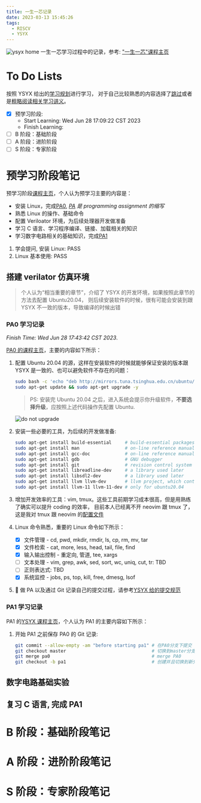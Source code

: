 ```yaml
---
title: 一生一芯记录
date: 2023-03-13 15:45:26
tags:
  - RISCV
  - YSYX
---
```


![ysyx home](https://s2.loli.net/2023/03/13/UyC3hr8zgHu4jLS.png)
一生一芯学习过程中的记录，参考: ["一生一芯"课程主页](https://ysyx.oscc.cc/docs/)

<!--more-->

# To Do Lists

按照 YSYX 给出的[学习规划](https://ysyx.oscc.cc/docs/schedule-origin.html)进行学习，
对于自己比较熟悉的内容选择了<u>跳过</u>或者是<u>粗略阅读相关学习讲义</u>。

- [x] 预学习阶段:
  - Start Learning: Wed Jun 28 17:09:22 CST 2023
  - Finish Learning:
- [ ] B 阶段：基础阶段
- [ ] A 阶段：进阶阶段
- [ ] S 阶段：专家阶段

# 预学习阶段笔记

预学习阶段[课程主页](https://ysyx.oscc.cc/docs/prestudy/prestudy.html)，个人认为预学习主要的内容是：

- 安装 Linux，完成[PA0](https://ysyx.oscc.cc/docs/ics-pa/PA0.html), _[PA](https://ysyx.oscc.cc/docs/ics-pa/)
  是 programming assignment 的缩写_
- 熟悉 Linux 的操作、基础命令
- 配置 Veriloator 环境，为后续处理器开发做准备
- 学习 C 语言、学习程序编译、链接、加载相关的知识
- 学习数字电路相关的基础知识，完成[PA1](https://ysyx.oscc.cc/docs/ics-pa/PA1.html)

1. 学会提问, 安装 Linux: PASS
2. Linux 基本使用: PASS

## 搭建 verilator 仿真环境

> 个人认为“相当重要的章节”，介绍了 YSYX 的开发环境，如果按照此章节的方法去配置 Ubuntu20.04，
> 则后续安装软件的时候，很有可能会安装到跟 YSYX 不一致的版本，导致编译的时候出错

### PA0 学习记录

_Finish Time: Wed Jun 28 17:43:42 CST 2023_.

[PA0 的课程主页](https://ysyx.oscc.cc/docs/ics-pa/PA0.html)，主要的内容如下所示：

1. 配置 Ubuntu 20.04 的源，这样在安装软件的时候就能够保证安装的版本跟 YSYX 是一致的、也可以避免软件不存在的问题：

   ```bash
   sudo bash -c 'echo "deb http://mirrors.tuna.tsinghua.edu.cn/ubuntu/ jammy main restricted universe multiverse" > /etc/apt/sources.list'
   sudo apt-get update && sudo apt-get upgrade -y
   ```

   > PS: 安装完 Ubuntu 20.04 之后，进入系统会提示你升级软件，**不要选择升级**，应按照上述代码操作先配置 Ubuntu.

   ![do not upgrade](https://s2.loli.net/2023/06/28/lEVp8fSn2dsxYyz.png)

2. 安装一些必要的工具，为后续的开发做准备:
   ```bash
   sudo apt-get install build-essential     # build-essential packages, include binary utilities, gcc, make, and so on
   sudo apt-get install man                 # on-line reference manual
   sudo apt-get install gcc-doc             # on-line reference manual for gcc
   sudo apt-get install gdb                 # GNU debugger
   sudo apt-get install git                 # revision control system
   sudo apt-get install libreadline-dev     # a library used later
   sudo apt-get install libsdl2-dev         # a library used later
   sudo apt-get install llvm llvm-dev       # llvm project, which contains libraries used later
   sudo apt-get install llvm-11 llvm-11-dev # only for ubuntu20.04
   ```
3. 增加开发效率的工具：vim, tmux。这些工具前期学习成本很高，但是用熟练了确实可以提升 coding 的效率，
   目前本人已经离不开 neovim 跟 tmux 了，这是我对 tmux 跟 neovim 的[配置文件](https://github.com/timemeansalot/env_config)
4. Linux 命令熟悉，重要的 Linux 命令如下所示：
   - [x] 文件管理 - cd, pwd, mkdir, rmdir, ls, cp, rm, mv, tar
   - [x] 文件检索 - cat, more, less, head, tail, file, find
   - [x] 输入输出控制 - 重定向, 管道, tee, xargs
   - [ ] 文本处理 - vim, grep, awk, sed, sort, wc, uniq, cut, tr: TBD
   - [ ] 正则表达式: TBD
   - [x] 系统监控 - jobs, ps, top, kill, free, dmesg, lsof
5. 🌟 做 PA 以及通过 Git 记录自己的提交过程，请参考[YSYX 给的提交规范](https://ysyx.oscc.cc/docs/ics-pa/0.6.html)

### PA1 学习记录

PA1 的[YSYX 课程主页](https://ysyx.oscc.cc/docs/ics-pa/PA1.html)，个人认为 PA1 的主要内容如下所示：

1. 开始 PA1 之前保存 PA0 的 Git 记录:
   ```bash
   git commit --allow-empty -am "before starting pa1" # 在PA0分支下提交
   git checkout master                                # 切换到master分支
   git merge pa0                                      # merge PA0
   git checkout -b pa1                                # 创建并且切换到新分支PA1
   ```

## 数字电路基础实验

## 复习 C 语言, 完成 PA1

# B 阶段：基础阶段笔记

# A 阶段：进阶阶段笔记

# S 阶段：专家阶段笔记
